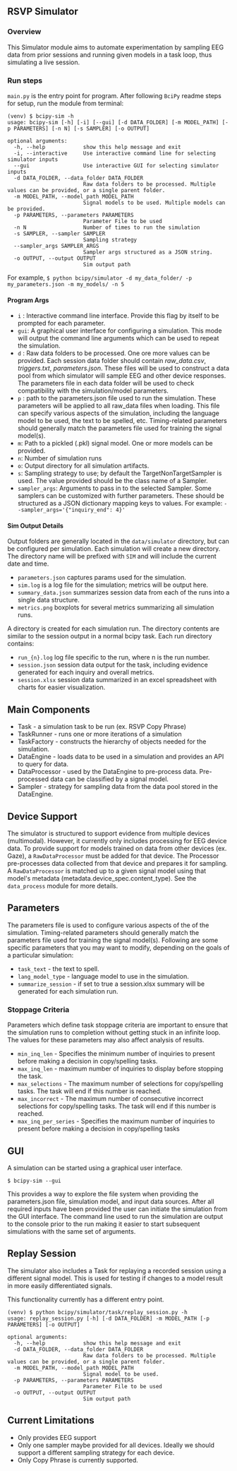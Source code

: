 ## RSVP Simulator

### Overview

This Simulator module aims to automate experimentation by sampling EEG data from prior sessions and running given models in a task loop, thus simulating a live session.

### Run steps

`main.py` is the entry point for program. After following `BciPy` readme steps for setup, run the module from terminal:

```
(venv) $ bcipy-sim -h
usage: bcipy-sim [-h] [-i] [--gui] [-d DATA_FOLDER] [-m MODEL_PATH] [-p PARAMETERS] [-n N] [-s SAMPLER] [-o OUTPUT]

optional arguments:
  -h, --help            show this help message and exit
  -i, --interactive     Use interactive command line for selecting simulator inputs
  --gui                 Use interactive GUI for selecting simulator inputs
  -d DATA_FOLDER, --data_folder DATA_FOLDER
                        Raw data folders to be processed. Multiple values can be provided, or a single parent folder.
  -m MODEL_PATH, --model_path MODEL_PATH
                        Signal models to be used. Multiple models can be provided.
  -p PARAMETERS, --parameters PARAMETERS
                        Parameter File to be used
  -n N                  Number of times to run the simulation
  -s SAMPLER, --sampler SAMPLER
                        Sampling strategy
  --sampler_args SAMPLER_ARGS
                        Sampler args structured as a JSON string.
  -o OUTPUT, --output OUTPUT
                        Sim output path
```

For example,
`$ python bcipy/simulator -d my_data_folder/ -p my_parameters.json -m my_models/ -n 5`

#### Program Args

- `i` : Interactive command line interface. Provide this flag by itself to be prompted for each parameter.
- `gui`: A graphical user interface for configuring a simulation. This mode will output the command line arguments which can be used to repeat the simulation.
- `d` : Raw data folders to be processed. One ore more values can be provided. Each session data folder should contain
  _raw_data.csv_, _triggers.txt_, _parameters.json_. These files will be used to construct a data pool from which simulator will sample EEG and other device responses. The parameters file in each data folder will be used to check compatibility with the simulation/model parameters.
- `p` : path to the parameters.json file used to run the simulation. These parameters will be applied to
  all raw_data files when loading. This file can specify various aspects of the simulation, including the language model to be used, the text to be spelled, etc. Timing-related parameters should generally match the parameters file used for training the signal model(s).
- `m`: Path to a pickled (.pkl) signal model. One or more models can be provided.
- `n`: Number of simulation runs
- `o`: Output directory for all simulation artifacts.
- `s`: Sampling strategy to use; by default the TargetNonTargetSampler is used. The value provided should be the class name of a Sampler.
- `sampler_args`: Arguments to pass in to the selected Sampler. Some samplers can be customized with further parameters. These should be structured as a JSON dictionary mapping keys to values. For example: `--sampler_args='{"inquiry_end": 4}'`

#### Sim Output Details

Output folders are generally located in the `data/simulator` directory, but can be configured per simulation. Each simulation will create a new directory. The directory name will be  prefixed with `SIM` and will include the current date and time.

- `parameters.json` captures params used for the simulation.
- `sim.log` is a log file for the simulation; metrics will be output here.
- `summary_data.json` summarizes session data from each of the runs into a single data structure.
- `metrics.png` boxplots for several metrics summarizing all simulation runs.

A directory is created for each simulation run. The directory contents are similar to the session output in a normal bcipy task. Each run directory contains:

- `run_{n}.log` log file specific to the run, where n is the run number.
- `session.json` session data output for the task, including evidence generated for each inquiry and overall metrics.
- `session.xlsx` session data summarized in an excel spreadsheet with charts for easier visualization.

## Main Components

* Task - a simulation task to be run (ex. RSVP Copy Phrase)
* TaskRunner - runs one or more iterations of a simulation
* TaskFactory - constructs the hierarchy of objects needed for the simulation.
* DataEngine - loads data to be used in a simulation and provides an API to query for data.
* DataProcessor - used by the DataEngine to pre-process data. Pre-processed data can be classified by a signal model.
* Sampler - strategy for sampling data from the data pool stored in the DataEngine.

## Device Support

The simulator is structured to support evidence from multiple devices (multimodal). However, it currently only includes processing for EEG device data. To provide support for models trained on data from other devices (ex. Gaze), a `RawDataProcessor` must be added for that device. The Processor pre-processes data collected from that device and prepares it for sampling. A `RawDataProcessor` is matched up to a given signal model using that model's metadata (metadata.device_spec.content_type). See the `data_process` module for more details.

## Parameters

The parameters file is used to configure various aspects of the of the simulation. Timing-related parameters should generally match the parameters file used for training the signal model(s). Following are some specific parameters that you may want to modify, depending on the goals of a particular simulation:

* `task_text` - the text to spell.
* `lang_model_type` - language model to use in the simulation.
* `summarize_session` - if set to true a session.xlsx summary will be generated for each simulation run.

### Stoppage Criteria

Parameters which define task stoppage criteria are important to ensure that the simulation runs to completion without getting stuck in an infinite loop. The values for these parameters may also affect analysis of results.

* `min_inq_len` - Specifies the minimum number of inquiries to present before making a decision in copy/spelling tasks.
* `max_inq_len` - maximum number of inquiries to display before stopping the task.
* `max_selections` - The maximum number of selections for copy/spelling tasks. The task will end if this number is reached.
* `max_incorrect` - The maximum number of consecutive incorrect selections for copy/spelling tasks. The task will end if this number is reached.
* `max_inq_per_series` - Specifies the maximum number of inquiries to present before making a decision in copy/spelling tasks

## GUI

A simulation can be started using a graphical user interface.

`$ bcipy-sim --gui`

This provides a way to explore the file system when providing the parameters.json file, simulation model, and input data sources. After all required inputs have been provided the user can initiate the simulation from the GUI interface. The command line used to run the simulation are output to the console prior to the run making it easier to start subsequent simulations with the same set of arguments.

## Replay Session

The simulator also includes a Task for replaying a recorded session using a different signal model. This is used for testing if changes to a model result in more easily differentiated signals.

This functionality currently has a different entry point.

```
(venv) $ python bcipy/simulator/task/replay_session.py -h
usage: replay_session.py [-h] [-d DATA_FOLDER] -m MODEL_PATH [-p PARAMETERS] [-o OUTPUT]

optional arguments:
  -h, --help            show this help message and exit
  -d DATA_FOLDER, --data_folder DATA_FOLDER
                        Raw data folders to be processed. Multiple values can be provided, or a single parent folder.
  -m MODEL_PATH, --model_path MODEL_PATH
                        Signal model to be used.
  -p PARAMETERS, --parameters PARAMETERS
                        Parameter File to be used
  -o OUTPUT, --output OUTPUT
                        Sim output path
```

## Current Limitations

* Only provides EEG support
* Only one sampler maybe provided for all devices. Ideally we should support a different sampling strategy for each device.
* Only Copy Phrase is currently supported.